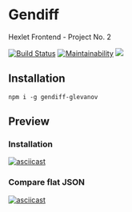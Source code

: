 # Gendiff
Hexlet Frontend - Project No. 2

[![Build Status](https://travis-ci.org/glevanov/project-lvl2-s401.svg?branch=master)](https://travis-ci.org/glevanov/project-lvl2-s401)
[![Maintainability](https://api.codeclimate.com/v1/badges/9c8c2e5d68340aaea0f5/maintainability)](https://codeclimate.com/github/glevanov/project-lvl2-s401/maintainability)
<a href="https://codeclimate.com/github/glevanov/project-lvl2-s401/test_coverage"><img src="https://api.codeclimate.com/v1/badges/9c8c2e5d68340aaea0f5/test_coverage" /></a>

## Installation
```npm i -g gendiff-glevanov```

## Preview
### Installation
[![asciicast](https://asciinema.org/a/ipr8UNiAUhEFoltbM0dQ1Kn3u.svg)](https://asciinema.org/a/ipr8UNiAUhEFoltbM0dQ1Kn3u)

### Compare flat JSON
[![asciicast](https://asciinema.org/a/A9xHZgseHQj3tGbTwCLCiguXH.svg)](https://asciinema.org/a/A9xHZgseHQj3tGbTwCLCiguXH)
